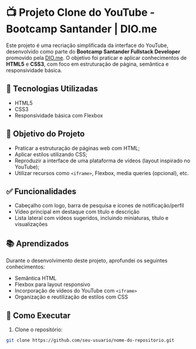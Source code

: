 # 📺 Projeto Clone do YouTube - Bootcamp Santander | DIO.me

Este projeto é uma recriação simplificada da interface do YouTube, desenvolvido como parte do **Bootcamp Santander Fullstack Developer** promovido pela [DIO.me](https://www.dio.me/). O objetivo foi praticar e aplicar conhecimentos de **HTML5** e **CSS3**, com foco em estruturação de página, semântica e responsividade básica.

## 🔨 Tecnologias Utilizadas

- HTML5
- CSS3
- Responsividade básica com Flexbox

## 🎯 Objetivo do Projeto

- Praticar a estruturação de páginas web com HTML;
- Aplicar estilos utilizando CSS;
- Reproduzir a interface de uma plataforma de vídeos (layout inspirado no YouTube);
- Utilizar recursos como `<iframe>`, Flexbox, media queries (opcional), etc.


## ✅ Funcionalidades

- Cabeçalho com logo, barra de pesquisa e ícones de notificação/perfil
- Vídeo principal em destaque com título e descrição
- Lista lateral com vídeos sugeridos, incluindo miniaturas, título e visualizações

## 📚 Aprendizados

Durante o desenvolvimento deste projeto, aprofundei os seguintes conhecimentos:

- Semântica HTML
- Flexbox para layout responsivo
- Incorporação de vídeos do YouTube com `<iframe>`
- Organização e reutilização de estilos com CSS

## 🚀 Como Executar

1. Clone o repositório:
```bash
git clone https://github.com/seu-usuario/nome-do-repositorio.git

